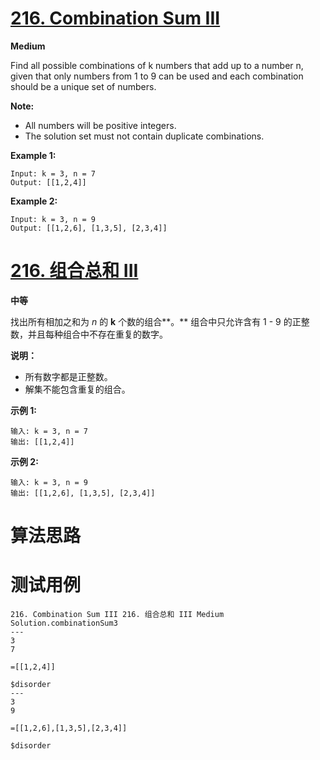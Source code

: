 # [216. Combination Sum III][enTitle]

**Medium**


Find all possible combinations of k numbers that add up to a number n, given that only numbers from 1 to 9 can be used and each combination should be a unique set of numbers.

**Note:** 

- All numbers will be positive integers. 
- The solution set must not contain duplicate combinations.

**Example 1:** 

```
Input: k = 3, n = 7
Output: [[1,2,4]]

```

**Example 2:** 

```
Input: k = 3, n = 9
Output: [[1,2,6], [1,3,5], [2,3,4]]

```




# [216. 组合总和 III][cnTitle]

**中等**

找出所有相加之和为  *n* 的 **k** 个数的组合**。** 组合中只允许含有 1 - 9 的正整数，并且每种组合中不存在重复的数字。

**说明：** 

- 所有数字都是正整数。 
- 解集不能包含重复的组合。 

**示例 1:** 

```
输入: k = 3, n = 7
输出: [[1,2,4]]

```

**示例 2:** 

```
输入: k = 3, n = 9
输出: [[1,2,6], [1,3,5], [2,3,4]]

```




# 算法思路

# 测试用例
```
216. Combination Sum III 216. 组合总和 III Medium
Solution.combinationSum3
---
3
7

=[[1,2,4]]

$disorder
---
3
9

=[[1,2,6],[1,3,5],[2,3,4]]

$disorder
```

[enTitle]: https://leetcode.com/problems/combination-sum-iii/
[cnTitle]: https://leetcode-cn.com/problems/combination-sum-iii/
